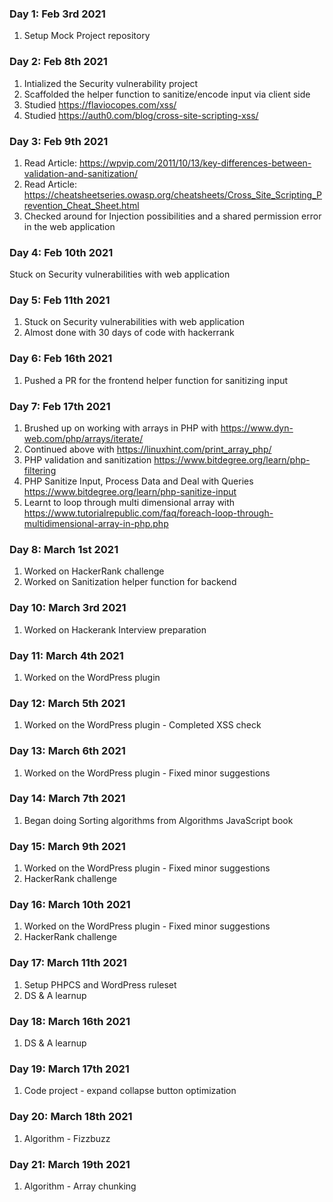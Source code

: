 ### Day 1: Feb 3rd 2021

1. Setup Mock Project repository

### Day 2: Feb 8th 2021

1. Intialized the Security vulnerability project
2. Scaffolded the helper function to sanitize/encode input via client side
3. Studied https://flaviocopes.com/xss/
4. Studied https://auth0.com/blog/cross-site-scripting-xss/

### Day 3: Feb 9th 2021

1. Read Article: https://wpvip.com/2011/10/13/key-differences-between-validation-and-sanitization/
2. Read Article: https://cheatsheetseries.owasp.org/cheatsheets/Cross_Site_Scripting_Prevention_Cheat_Sheet.html
3. Checked around for Injection possibilities and a shared permission error in the web application

### Day 4: Feb 10th 2021

Stuck on Security vulnerabilities with web application

### Day 5: Feb 11th 2021

1. Stuck on Security vulnerabilities with web application
2. Almost done with 30 days of code with hackerrank

### Day 6: Feb 16th 2021

1. Pushed a PR for the frontend helper function for sanitizing input

### Day 7: Feb 17th 2021

1. Brushed up on working with arrays in PHP with https://www.dyn-web.com/php/arrays/iterate/
2. Continued above with https://linuxhint.com/print_array_php/
3. PHP validation and sanitization https://www.bitdegree.org/learn/php-filtering
4. PHP Sanitize Input, Process Data and Deal with Queries https://www.bitdegree.org/learn/php-sanitize-input
5. Learnt to loop through multi dimensional array with https://www.tutorialrepublic.com/faq/foreach-loop-through-multidimensional-array-in-php.php

### Day 8: March 1st 2021

1. Worked on HackerRank challenge
2. Worked on Sanitization helper function for backend

### Day 10: March 3rd 2021

1. Worked on Hackerank Interview preparation

### Day 11: March 4th 2021

1. Worked on the WordPress plugin

### Day 12: March 5th 2021

1. Worked on the WordPress plugin - Completed XSS check

### Day 13: March 6th 2021

1. Worked on the WordPress plugin - Fixed minor suggestions

### Day 14: March 7th 2021

1. Began doing Sorting algorithms from Algorithms JavaScript book

### Day 15: March 9th 2021

1. Worked on the WordPress plugin - Fixed minor suggestions
2. HackerRank challenge

### Day 16: March 10th 2021

1. Worked on the WordPress plugin - Fixed minor suggestions
2. HackerRank challenge

### Day 17: March 11th 2021

1. Setup PHPCS and WordPress ruleset
2. DS & A learnup

### Day 18: March 16th 2021

1. DS & A learnup

### Day 19: March 17th 2021

1. Code project - expand collapse button optimization

### Day 20: March 18th 2021

1. Algorithm - Fizzbuzz

### Day 21: March 19th 2021

1. Algorithm - Array chunking
